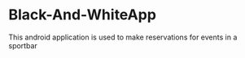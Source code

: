 # Black-And-WhiteApp
This android application is used to make reservations for events in a sportbar
